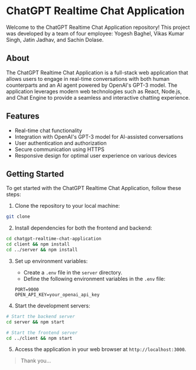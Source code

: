 # ChatGPT Realtime Chat Application

Welcome to the ChatGPT Realtime Chat Application repository! This project was developed by a team of four employee: Yogesh Baghel, Vikas Kumar Singh, Jatin Jadhav, and Sachin Dolase.

## About

The ChatGPT Realtime Chat Application is a full-stack web application that allows users to engage in real-time conversations with both human counterparts and an AI agent powered by OpenAI's GPT-3 model. The application leverages modern web technologies such as React, Node.js, and Chat Engine to provide a seamless and interactive chatting experience.

## Features

- Real-time chat functionality
- Integration with OpenAI's GPT-3 model for AI-assisted conversations
- User authentication and authorization
- Secure communication using HTTPS
- Responsive design for optimal user experience on various devices

## Getting Started

To get started with the ChatGPT Realtime Chat Application, follow these steps:

1. Clone the repository to your local machine:

```bash
git clone 
```

2. Install dependencies for both the frontend and backend:

```bash
cd chatgpt-realtime-chat-application
cd client && npm install
cd ../server && npm install
```

3. Set up environment variables:

   - Create a `.env` file in the `server` directory.
   - Define the following environment variables in the `.env` file:

   ```plaintext
   PORT=9000
   OPEN_API_KEY=your_openai_api_key
   ```

4. Start the development servers:

```bash
# Start the backend server
cd server && npm start

# Start the frontend server
cd ../client && npm start
```

5. Access the application in your web browser at `http://localhost:3000`.

> Thank you...

